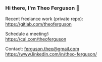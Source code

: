 ### Hi there, I'm Theo Ferguson 👋  

Recent freelance work (private repo):  
https://gitlab.com/theoferguson

Schedule a meeting!:  
https://cal.com/theoferguson

Contact:
ferguson.theo@gmail.com  
https://www.linkedin.com/in/theo-ferguson/  

<!--
**theoferguson/theoferguson** is a ✨ _special_ ✨ repository because its `README.md` (this file) appears on your GitHub profile.

Here are some ideas to get you started:

- 🔭 I’m currently working on ...
- 🌱 I’m currently learning ...
- 👯 I’m looking to collaborate on ...
- 🤔 I’m looking for help with ...
- 💬 Ask me about ...
- 📫 How to reach me: ...
- 😄 Pronouns: ...
- ⚡ Fun fact: ...
-->
